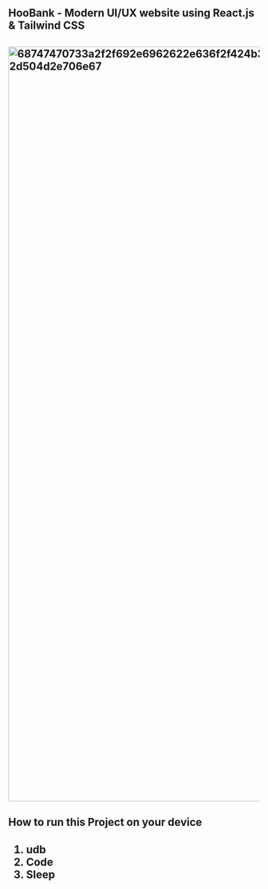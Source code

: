 <h2 text-align:center>HooBank - Modern UI/UX website using React.js & Tailwind CSS
<h2/>
<img width="1512" alt="68747470733a2f2f692e6962622e636f2f424b31486e30782f53637265656e73686f742d323032322d30382d30382d61742d342d30352d34382d504d2e706e67" src="https://user-images.githubusercontent.com/123537184/234239172-ebc48a4a-b48c-4620-bbac-71318a2cf6d9.png">

<h2> How to run this Project on your device<h2/>
  <ol>
  <li>udb</li>
  <li>Code</li>
  <li>Sleep</li>
</ol>
